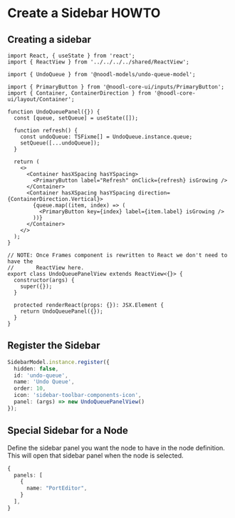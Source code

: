 # Create a Sidebar HOWTO

## Creating a sidebar

```tsx
import React, { useState } from 'react';
import { ReactView } from '../../../../shared/ReactView';

import { UndoQueue } from '@noodl-models/undo-queue-model';

import { PrimaryButton } from '@noodl-core-ui/inputs/PrimaryButton';
import { Container, ContainerDirection } from '@noodl-core-ui/layout/Container';

function UndoQueuePanel({}) {
  const [queue, setQueue] = useState([]);

  function refresh() {
    const undoQueue: TSFixme[] = UndoQueue.instance.queue;
    setQueue([...undoQueue]);
  }

  return (
    <>
      <Container hasXSpacing hasYSpacing>
        <PrimaryButton label="Refresh" onClick={refresh} isGrowing />
      </Container>
      <Container hasXSpacing hasYSpacing direction={ContainerDirection.Vertical}>
        {queue.map((item, index) => (
          <PrimaryButton key={index} label={item.label} isGrowing />
        ))}
      </Container>
    </>
  );
}

// NOTE: Once Frames component is rewritten to React we don't need to have the
//       ReactView here.
export class UndoQueuePanelView extends ReactView<{}> {
  constructor(args) {
    super({});
  }

  protected renderReact(props: {}): JSX.Element {
    return UndoQueuePanel({});
  }
}
```

## Register the Sidebar

```ts
SidebarModel.instance.register({
  hidden: false,
  id: 'undo-queue',
  name: 'Undo Queue',
  order: 10,
  icon: 'sidebar-toolbar-components-icon',
  panel: (args) => new UndoQueuePanelView()
});
```

## Special Sidebar for a Node

Define the sidebar panel you want the node to have in the node definition.
This will open that sidebar panel when the node is selected.

```ts
{
  panels: [
    {
      name: "PortEditor",
    }
  ],
}
```
